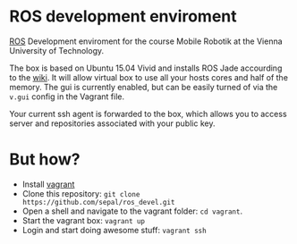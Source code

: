 # ROS development enviroment
[ROS](http://www.ros.org/) Development enviroment for the course Mobile Robotik at the Vienna University of Technology.

The box is based on Ubuntu 15.04 Vivid and installs ROS Jade accourding to the [wiki](http://wiki.ros.org/jade/Installation/Ubuntu). It will allow virtual box to use all your hosts cores and half of the memory. The gui is currently enabled, but can be easily turned of via the `v.gui` config in the Vagrant file.

Your current ssh agent is forwarded to the box, which allows you to access server and repositories associated with your public key. 

# But how?
- Install [vagrant]()
- Clone this repository: `git clone https://github.com/sepal/ros_devel.git`
- Open a shell and navigate to the vagrant folder: `cd vagrant`.
- Start the vagrant box: `vagrant up`
- Login and start doing awesome stuff: `vagrant ssh`
